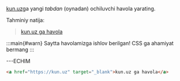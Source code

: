 [kun.uz](https://kun.uz)ga yangi *tabdan* (oynadan) ochiluvchi havola yarating.

Tahminiy natija:

> <a href="https://kun.uz" target="_blank">kun.uz ga havola</a>

:::main{#warn}
Saytta havolamizga ishlov berilgan! CSS ga ahamiyat bermang
:::

---ECHIM

~~~html
<a href="https://kun.uz" target="_blank">kun.uz ga havola</a>
~~~
